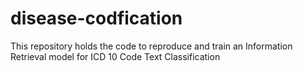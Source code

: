 # disease-codfication
This repository holds the code to reproduce and train an Information Retrieval model for ICD 10 Code Text Classification

